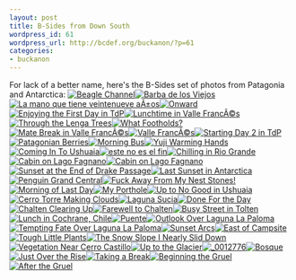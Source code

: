 ```yaml
---
layout: post
title: B-Sides from Down South
wordpress_id: 61
wordpress_url: http://bcdef.org/buckanon/?p=61
categories:
- buckanon
---
```

For lack of a better name, here's the B-Sides set of photos from Patagonia and Antarctica:
[![Beagle Channel](http://lh3.ggpht.com/_0eAEklyu_sI/SYs0phcFO7I/AAAAAAAAANc/gL752SCBTPI/s72-c/_0010935.jpg)](http://lh3.ggpht.com/_0eAEklyu_sI/SYs0phcFO7I/AAAAAAAAANc/gL752SCBTPI/_0010935.jpg?imgmax=800 "Beagle Channel")[![Barba de los Viejos](http://lh4.ggpht.com/_0eAEklyu_sI/SYs0wI10nlI/AAAAAAAAANk/C6UXy3SEMXs/s72-c/_0010952.jpg)](http://lh4.ggpht.com/_0eAEklyu_sI/SYs0wI10nlI/AAAAAAAAANk/C6UXy3SEMXs/_0010952.jpg?imgmax=800 "Barba de los Viejos")[![La mano que tiene veintenueve aÃ±os](http://lh6.ggpht.com/_0eAEklyu_sI/SYs00h4MIII/AAAAAAAAANs/sHDkEd6DKtM/s72-c/_0010984.jpg)](http://lh6.ggpht.com/_0eAEklyu_sI/SYs00h4MIII/AAAAAAAAANs/sHDkEd6DKtM/_0010984.jpg?imgmax=800 "La mano que tiene veintenueve aÃ±os")[![Onward](http://lh3.ggpht.com/_0eAEklyu_sI/SYs06LyPtoI/AAAAAAAAAN0/FUrVevu_BXI/s72-c/_0011007.jpg)](http://lh3.ggpht.com/_0eAEklyu_sI/SYs06LyPtoI/AAAAAAAAAN0/FUrVevu_BXI/_0011007.jpg?imgmax=800 "Onward")[![Enjoying the First Day in TdP](http://lh5.ggpht.com/_0eAEklyu_sI/SYs0_G0F1NI/AAAAAAAAAOA/e9VrHZSv_2g/s72-c/_0011036.jpg)](http://lh5.ggpht.com/_0eAEklyu_sI/SYs0_G0F1NI/AAAAAAAAAOA/e9VrHZSv_2g/_0011036.jpg?imgmax=800 "Enjoying the First Day in TdP")[![Lunchtime in Valle FrancÃ©s](http://lh3.ggpht.com/_0eAEklyu_sI/SYs1CU06vCI/AAAAAAAAAOI/L6bZw55S2Sg/s72-c/_0011052.jpg)](http://lh3.ggpht.com/_0eAEklyu_sI/SYs1CU06vCI/AAAAAAAAAOI/L6bZw55S2Sg/_0011052.jpg?imgmax=800 "Lunchtime in Valle FrancÃ©s")[![Through the Lenga Trees](http://lh4.ggpht.com/_0eAEklyu_sI/SYs1GsYmWaI/AAAAAAAAAOQ/MLArDVpdZjE/s72-c/_0011054.jpg)](http://lh4.ggpht.com/_0eAEklyu_sI/SYs1GsYmWaI/AAAAAAAAAOQ/MLArDVpdZjE/_0011054.jpg?imgmax=800 "Through the Lenga Trees")[![What Footholds?](http://lh6.ggpht.com/_0eAEklyu_sI/SYs1PV2ZjKI/AAAAAAAAAOY/l902JfDQ84Q/s72-c/_0011064.jpg)](http://lh6.ggpht.com/_0eAEklyu_sI/SYs1PV2ZjKI/AAAAAAAAAOY/l902JfDQ84Q/_0011064.jpg?imgmax=800 "What Footholds?")[![Mate Break in Valle FrancÃ©s](http://lh6.ggpht.com/_0eAEklyu_sI/SYs1S5v_pTI/AAAAAAAAAOg/cTgbGeQGPJc/s72-c/_0011069.jpg)](http://lh6.ggpht.com/_0eAEklyu_sI/SYs1S5v_pTI/AAAAAAAAAOg/cTgbGeQGPJc/_0011069.jpg?imgmax=800 "Mate Break in Valle FrancÃ©s")[![Valle FrancÃ©s](http://lh6.ggpht.com/_0eAEklyu_sI/SYs1Y9HXwlI/AAAAAAAAAOo/LbPQ8uVZ7U8/s72-c/_0011077.jpg)](http://lh6.ggpht.com/_0eAEklyu_sI/SYs1Y9HXwlI/AAAAAAAAAOo/LbPQ8uVZ7U8/_0011077.jpg?imgmax=800 "Valle FrancÃ©s")[![Starting Day 2 in TdP](http://lh4.ggpht.com/_0eAEklyu_sI/SYs1enzaubI/AAAAAAAAAO0/mXDK05zE5dY/s72-c/_0011093.jpg)](http://lh4.ggpht.com/_0eAEklyu_sI/SYs1enzaubI/AAAAAAAAAO0/mXDK05zE5dY/_0011093.jpg?imgmax=800 "Starting Day 2 in TdP")[![Patagonian Berries](http://lh3.ggpht.com/_0eAEklyu_sI/SYs1iy0QdqI/AAAAAAAAAO8/MFkd7ISwZAk/s72-c/_0011095.jpg)](http://lh3.ggpht.com/_0eAEklyu_sI/SYs1iy0QdqI/AAAAAAAAAO8/MFkd7ISwZAk/_0011095.jpg?imgmax=800 "Patagonian Berries")[![Morning Bus](http://lh6.ggpht.com/_0eAEklyu_sI/SYs1mkeYwdI/AAAAAAAAAPE/SwZ4CLpHafI/s72-c/_0011120.jpg)](http://lh6.ggpht.com/_0eAEklyu_sI/SYs1mkeYwdI/AAAAAAAAAPE/SwZ4CLpHafI/_0011120.jpg?imgmax=800 "Morning Bus")[![Yuji Warming Hands](http://lh6.ggpht.com/_0eAEklyu_sI/SYs1tSg1EOI/AAAAAAAAAPM/znXh3YCcqdw/s72-c/_0011158.jpg)](http://lh6.ggpht.com/_0eAEklyu_sI/SYs1tSg1EOI/AAAAAAAAAPM/znXh3YCcqdw/_0011158.jpg?imgmax=800 "Yuji Warming Hands")[![Coming In To Ushuaia](http://lh4.ggpht.com/_0eAEklyu_sI/SYs1xToP8oI/AAAAAAAAAPU/VBRmn3yGpNQ/s72-c/_0011166.jpg)](http://lh4.ggpht.com/_0eAEklyu_sI/SYs1xToP8oI/AAAAAAAAAPU/VBRmn3yGpNQ/_0011166.jpg?imgmax=800 "Coming In To Ushuaia")[![este no es el fin](http://lh6.ggpht.com/_0eAEklyu_sI/SYs12d7lUnI/AAAAAAAAAPc/7HfXvxw35Ls/s72-c/_0011167.jpg)](http://lh6.ggpht.com/_0eAEklyu_sI/SYs12d7lUnI/AAAAAAAAAPc/7HfXvxw35Ls/_0011167.jpg?imgmax=800 "este no es el fin")[![Chilling in Rio Grande](http://lh4.ggpht.com/_0eAEklyu_sI/SYs19uAKRLI/AAAAAAAAAPo/nDnhVBUiWPw/s72-c/_0011531.jpg)](http://lh4.ggpht.com/_0eAEklyu_sI/SYs19uAKRLI/AAAAAAAAAPo/nDnhVBUiWPw/_0011531.jpg?imgmax=800 "Chilling in Rio Grande")[![Cabin on Lago Fagnano](http://lh6.ggpht.com/_0eAEklyu_sI/SYs2CrEcScI/AAAAAAAAAPw/oZhoTbA8Trs/s72-c/_0011540.jpg)](http://lh6.ggpht.com/_0eAEklyu_sI/SYs2CrEcScI/AAAAAAAAAPw/oZhoTbA8Trs/_0011540.jpg?imgmax=800 "Cabin on Lago Fagnano")[![Cabin on Lago Fagnano](http://lh4.ggpht.com/_0eAEklyu_sI/SYs2HdMLP_I/AAAAAAAAAP4/fhUonq4OAVw/s72-c/_0011565.jpg)](http://lh4.ggpht.com/_0eAEklyu_sI/SYs2HdMLP_I/AAAAAAAAAP4/fhUonq4OAVw/_0011565.jpg?imgmax=800 "Cabin on Lago Fagnano")[![Sunset at the End of Drake Passage](http://lh4.ggpht.com/_0eAEklyu_sI/SYs2LFVce2I/AAAAAAAAAQA/8EjPYUcy4KA/s72-c/f1751773.jpg)](http://lh4.ggpht.com/_0eAEklyu_sI/SYs2LFVce2I/AAAAAAAAAQA/8EjPYUcy4KA/f1751773.jpg?imgmax=800 "Sunset at the End of Drake Passage")[![Last Sunset in Antarctica](http://lh3.ggpht.com/_0eAEklyu_sI/SYs2NmFRt1I/AAAAAAAAAQI/CdcSV2rHIJo/s72-c/100_0558.jpg)](http://lh3.ggpht.com/_0eAEklyu_sI/SYs2NmFRt1I/AAAAAAAAAQI/CdcSV2rHIJo/100_0558.jpg?imgmax=800 "Last Sunset in Antarctica")[![Penguin Grand Central](http://lh4.ggpht.com/_0eAEklyu_sI/SYs2TE1ADqI/AAAAAAAAAQQ/8i903xF3Ggs/s72-c/f3500189.jpg)](http://lh4.ggpht.com/_0eAEklyu_sI/SYs2TE1ADqI/AAAAAAAAAQQ/8i903xF3Ggs/f3500189.jpg?imgmax=800 "Penguin Grand Central")[![Fuck Away From My Nest Stones!](http://lh5.ggpht.com/_0eAEklyu_sI/SYs2Ytb3tYI/AAAAAAAAAQc/9nXMZJaTxzM/s72-c/100_0659.jpg)](http://lh5.ggpht.com/_0eAEklyu_sI/SYs2Ytb3tYI/AAAAAAAAAQc/9nXMZJaTxzM/100_0659.jpg?imgmax=800 "Fuck Away From My Nest Stones!")[![Morning of Last Day](http://lh4.ggpht.com/_0eAEklyu_sI/SYs2e81dCEI/AAAAAAAAAQk/qRK0IqzkLCg/s72-c/f3902733.jpg)](http://lh4.ggpht.com/_0eAEklyu_sI/SYs2e81dCEI/AAAAAAAAAQk/qRK0IqzkLCg/f3902733.jpg?imgmax=800 "Morning of Last Day")[![My Porthole](http://lh3.ggpht.com/_0eAEklyu_sI/SYs2iYP-FQI/AAAAAAAAAQs/JZe1PDnrcJM/s72-c/f567133.jpg)](http://lh3.ggpht.com/_0eAEklyu_sI/SYs2iYP-FQI/AAAAAAAAAQs/JZe1PDnrcJM/f567133.jpg?imgmax=800 "My Porthole")[![Up to No Good in Ushuaia](http://lh5.ggpht.com/_0eAEklyu_sI/SYs2oIdlJgI/AAAAAAAAAQ0/TF6Qd-U7ElM/s72-c/_0011708.jpg)](http://lh5.ggpht.com/_0eAEklyu_sI/SYs2oIdlJgI/AAAAAAAAAQ0/TF6Qd-U7ElM/_0011708.jpg?imgmax=800 "Up to No Good in Ushuaia")[![Cerro Torre Making Clouds](http://lh5.ggpht.com/_0eAEklyu_sI/SYs2t8byC8I/AAAAAAAAAQ8/NNFvqkst13A/s72-c/_0011732.jpg)](http://lh5.ggpht.com/_0eAEklyu_sI/SYs2t8byC8I/AAAAAAAAAQ8/NNFvqkst13A/_0011732.jpg?imgmax=800 "Cerro Torre Making Clouds")[![Laguna Sucia](http://lh5.ggpht.com/_0eAEklyu_sI/SYs2zQoEIwI/AAAAAAAAARE/TqiXhfpd4LA/s72-c/_0011967.jpg)](http://lh5.ggpht.com/_0eAEklyu_sI/SYs2zQoEIwI/AAAAAAAAARE/TqiXhfpd4LA/_0011967.jpg?imgmax=800 "Laguna Sucia")[![Done For the Day](http://lh4.ggpht.com/_0eAEklyu_sI/SYs24RGrY2I/AAAAAAAAARM/dQAiENyXjyI/s72-c/_0011988.jpg)](http://lh4.ggpht.com/_0eAEklyu_sI/SYs24RGrY2I/AAAAAAAAARM/dQAiENyXjyI/_0011988.jpg?imgmax=800 "Done For the Day")[![Chalten Clearing Up](http://lh5.ggpht.com/_0eAEklyu_sI/SYs3B5heC0I/AAAAAAAAARY/tK6Me95ZLQs/s72-c/_0012541.jpg)](http://lh5.ggpht.com/_0eAEklyu_sI/SYs3B5heC0I/AAAAAAAAARY/tK6Me95ZLQs/_0012541.jpg?imgmax=800 "Chalten Clearing Up")[![Farewell to Chalten](http://lh4.ggpht.com/_0eAEklyu_sI/SYs3I5ElK3I/AAAAAAAAARg/E1HORZ-xpKQ/s72-c/_0012563.jpg)](http://lh4.ggpht.com/_0eAEklyu_sI/SYs3I5ElK3I/AAAAAAAAARg/E1HORZ-xpKQ/_0012563.jpg?imgmax=800 "Farewell to Chalten")[![Busy Street in Tolten](http://lh6.ggpht.com/_0eAEklyu_sI/SYs3PRE95sI/AAAAAAAAARo/f-xY7prgSJk/s72-c/_0012628.jpg)](http://lh6.ggpht.com/_0eAEklyu_sI/SYs3PRE95sI/AAAAAAAAARo/f-xY7prgSJk/_0012628.jpg?imgmax=800 "Busy Street in Tolten")[![Lunch in Cochrane, Chile](http://lh3.ggpht.com/_0eAEklyu_sI/SYs3TzvI5YI/AAAAAAAAARw/SUUD4Sx7MG8/s72-c/_0012666.jpg)](http://lh3.ggpht.com/_0eAEklyu_sI/SYs3TzvI5YI/AAAAAAAAARw/SUUD4Sx7MG8/_0012666.jpg?imgmax=800 "Lunch in Cochrane, Chile")[![Puente](http://lh4.ggpht.com/_0eAEklyu_sI/SYs3fuvqOLI/AAAAAAAAAR4/QiEngY6u51Y/s72-c/_0012680.jpg)](http://lh4.ggpht.com/_0eAEklyu_sI/SYs3fuvqOLI/AAAAAAAAAR4/QiEngY6u51Y/_0012680.jpg?imgmax=800 "Puente")[![Outlook Over Laguna La Paloma](http://lh5.ggpht.com/_0eAEklyu_sI/SYs3oUJg14I/AAAAAAAAASE/8lTGFaxAyqs/s72-c/_0012700.jpg)](http://lh5.ggpht.com/_0eAEklyu_sI/SYs3oUJg14I/AAAAAAAAASE/8lTGFaxAyqs/_0012700.jpg?imgmax=800 "Outlook Over Laguna La Paloma")[![Tempting Fate Over Laguna La Paloma](http://lh5.ggpht.com/_0eAEklyu_sI/SYs3wKbB4CI/AAAAAAAAASM/HCjAbD_tcVo/s72-c/_0012702.jpg)](http://lh5.ggpht.com/_0eAEklyu_sI/SYs3wKbB4CI/AAAAAAAAASM/HCjAbD_tcVo/_0012702.jpg?imgmax=800 "Tempting Fate Over Laguna La Paloma")[![Sunset Arcs](http://lh3.ggpht.com/_0eAEklyu_sI/SYs33ofRh9I/AAAAAAAAASU/OxL2EGw1txg/s72-c/_0012714.jpg)](http://lh3.ggpht.com/_0eAEklyu_sI/SYs33ofRh9I/AAAAAAAAASU/OxL2EGw1txg/_0012714.jpg?imgmax=800 "Sunset Arcs")[![East of Campsite](http://lh6.ggpht.com/_0eAEklyu_sI/SYs3-yerG3I/AAAAAAAAASc/ahJd_r7HXE4/s72-c/_0012718.jpg)](http://lh6.ggpht.com/_0eAEklyu_sI/SYs3-yerG3I/AAAAAAAAASc/ahJd_r7HXE4/_0012718.jpg?imgmax=800 "East of Campsite")[![Tough Little Plants](http://lh4.ggpht.com/_0eAEklyu_sI/SYs4HSHnVMI/AAAAAAAAASk/TIP_RW5odh0/s72-c/_0012721.jpg)](http://lh4.ggpht.com/_0eAEklyu_sI/SYs4HSHnVMI/AAAAAAAAASk/TIP_RW5odh0/_0012721.jpg?imgmax=800 "Tough Little Plants")[![The Snow Slope I Nearly Slid Down](http://lh5.ggpht.com/_0eAEklyu_sI/SYs4UTbAL_I/AAAAAAAAASw/bHylvHm0tdA/s72-c/_0012730.jpg)](http://lh5.ggpht.com/_0eAEklyu_sI/SYs4UTbAL_I/AAAAAAAAASw/bHylvHm0tdA/_0012730.jpg?imgmax=800 "The Snow Slope I Nearly Slid Down")[![Vegetation Near Cerro Castillo](http://lh5.ggpht.com/_0eAEklyu_sI/SYs4lSiIZkI/AAAAAAAAAS4/IFb5sYJZLJk/s72-c/_0012736.jpg)](http://lh5.ggpht.com/_0eAEklyu_sI/SYs4lSiIZkI/AAAAAAAAAS4/IFb5sYJZLJk/_0012736.jpg?imgmax=800 "Vegetation Near Cerro Castillo")[![Up to the Glacier](http://lh4.ggpht.com/_0eAEklyu_sI/SYs4tllW9EI/AAAAAAAAATA/N3ovDdGbZEc/s72-c/_0012751.jpg)](http://lh4.ggpht.com/_0eAEklyu_sI/SYs4tllW9EI/AAAAAAAAATA/N3ovDdGbZEc/_0012751.jpg?imgmax=800 "Up to the Glacier")[![_0012776](http://lh5.ggpht.com/_0eAEklyu_sI/SYs44WHQqEI/AAAAAAAAATI/wPKnjtXObrM/s72-c/_0012776.jpg)](http://lh5.ggpht.com/_0eAEklyu_sI/SYs44WHQqEI/AAAAAAAAATI/wPKnjtXObrM/_0012776.jpg?imgmax=800 "_0012776")[![Bosque](http://lh3.ggpht.com/_0eAEklyu_sI/SYs4_xC0b8I/AAAAAAAAATU/X3UOnuZ-RT0/s72-c/_0012777.jpg)](http://lh3.ggpht.com/_0eAEklyu_sI/SYs4_xC0b8I/AAAAAAAAATU/X3UOnuZ-RT0/_0012777.jpg?imgmax=800 "Bosque")[![Just Over the Rise](http://lh3.ggpht.com/_0eAEklyu_sI/SYs5JGX7VqI/AAAAAAAAATc/na_qID7NPj0/s72-c/_0012780.jpg)](http://lh3.ggpht.com/_0eAEklyu_sI/SYs5JGX7VqI/AAAAAAAAATc/na_qID7NPj0/_0012780.jpg?imgmax=800 "Just Over the Rise")[![Taking a Break](http://lh6.ggpht.com/_0eAEklyu_sI/SYs5PGRa3RI/AAAAAAAAATk/5B3f3ZbHKxI/s72-c/_0012830.jpg)](http://lh6.ggpht.com/_0eAEklyu_sI/SYs5PGRa3RI/AAAAAAAAATk/5B3f3ZbHKxI/_0012830.jpg?imgmax=800 "Taking a Break")[![Beginning the Gruel](http://lh4.ggpht.com/_0eAEklyu_sI/SYs5UphGefI/AAAAAAAAATs/jRusLWpU8SQ/s72-c/_0012843.jpg)](http://lh4.ggpht.com/_0eAEklyu_sI/SYs5UphGefI/AAAAAAAAATs/jRusLWpU8SQ/_0012843.jpg?imgmax=800 "Beginning the Gruel")[![After the Gruel](http://lh3.ggpht.com/_0eAEklyu_sI/SYs5Zx_cseI/AAAAAAAAAT0/TrNOs99J7ds/s72-c/_0012844.jpg)](http://lh3.ggpht.com/_0eAEklyu_sI/SYs5Zx_cseI/AAAAAAAAAT0/TrNOs99J7ds/_0012844.jpg?imgmax=800 "After the Gruel")

